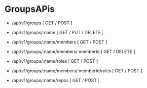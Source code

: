 # GroupsAPis

- /api/v1/groups [ GET / POST ]
- /api/v1/groups/:name [ GET / PUT / DELETE ]
- /api/v1/groups/:name/members [ GET / POST ]
- /api/v1/groups/:name/members/:memberId [ GET / DELETE ]

- /api/v1/groups/:name/roles [ GET / POST ]
- /api/v1/groups/:name/members/:memberId/roles [ GET / POST ]

- /api/v1/groups/:name/repos [ GET / POST ]